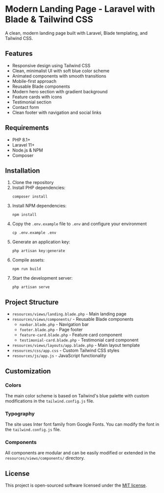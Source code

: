 # Modern Landing Page - Laravel with Blade & Tailwind CSS

A clean, modern landing page built with Laravel, Blade templating, and Tailwind CSS.

## Features

- Responsive design using Tailwind CSS
- Clean, minimalist UI with soft blue color scheme
- Animated components with smooth transitions
- Mobile-first approach
- Reusable Blade components
- Modern hero section with gradient background
- Feature cards with icons
- Testimonial section
- Contact form
- Clean footer with navigation and social links

## Requirements

- PHP 8.1+
- Laravel 11+
- Node.js & NPM
- Composer

## Installation

1. Clone the repository
2. Install PHP dependencies:
   ```
   composer install
   ```
3. Install NPM dependencies:
   ```
   npm install
   ```
4. Copy the `.env.example` file to `.env` and configure your environment
   ```
   cp .env.example .env
   ```
5. Generate an application key:
   ```
   php artisan key:generate
   ```
6. Compile assets:
   ```
   npm run build
   ```
7. Start the development server:
   ```
   php artisan serve
   ```

## Project Structure

- `resources/views/landing.blade.php` - Main landing page
- `resources/views/components/` - Reusable Blade components
  - `navbar.blade.php` - Navigation bar
  - `footer.blade.php` - Page footer
  - `feature-card.blade.php` - Feature card component
  - `testimonial-card.blade.php` - Testimonial card component
- `resources/views/layouts/app.blade.php` - Main layout template
- `resources/css/app.css` - Custom Tailwind CSS styles
- `resources/js/app.js` - JavaScript functionality

## Customization

### Colors

The main color scheme is based on Tailwind's blue palette with custom modifications in the `tailwind.config.js` file.

### Typography

The site uses Inter font family from Google Fonts. You can modify the font in the `tailwind.config.js` file.

### Components

All components are modular and can be easily modified or extended in the `resources/views/components/` directory.

## License

This project is open-sourced software licensed under the [MIT license](https://opensource.org/licenses/MIT).
